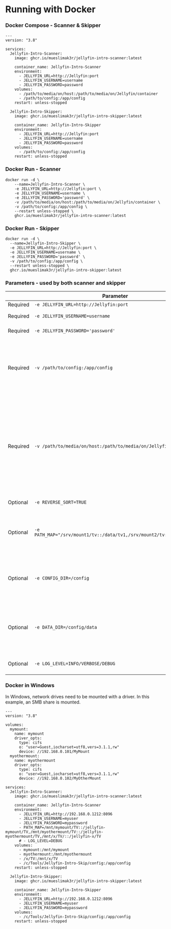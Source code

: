 # Running with Docker

### Docker Compose - Scanner & Skipper 

```
---
version: "3.8"

services:
  Jellyfin-Intro-Scanner:
    image: ghcr.io/mueslimak3r/jellyfin-intro-scanner:latest

    container_name: Jellyfin-Intro-Scanner
    environment:
      - JELLYFIN_URL=http://Jellyfin:port
      - JELLYFIN_USERNAME=username
      - JELLYFIN_PASSWORD=password
    volumes:
      - /path/to/media/on/host:/path/to/media/on/Jellyfin/container
      - /path/to/config:/app/config
    restart: unless-stopped

  Jellyfin-Intro-Skipper:
    image: ghcr.io/mueslimak3r/jellyfin-intro-skipper:latest

    container_name: Jellyfin-Intro-Skipper
    environment:
      - JELLYFIN_URL=http://Jellyfin:port
      - JELLYFIN_USERNAME=username
      - JELLYFIN_PASSWORD=password
    volumes:
      - /path/to/config:/app/config
    restart: unless-stopped
```

### Docker Run - Scanner
```
docker run -d \
    --name=Jellyfin-Intro-Scanner \
    -e JELLYFIN_URL=http://Jellyfin:port \
    -e JELLYFIN_USERNAME=username \
    -e JELLYFIN_PASSWORD='password' \
    -v /path/to/media/on/host:/path/to/media/on/Jellyfin/container \
    -v /path/to/config:/app/config \
    --restart unless-stopped \
    ghcr.io/mueslimak3r/jellyfin-intro-scanner:latest
```

### Docker Run - Skipper
```
docker run -d \
  --name=Jellyfin-Intro-Skipper \
  -e JELLYFIN_URL=http://Jellyfin:port \
  -e JELLYFIN_USERNAME=username \
  -e JELLYFIN_PASSWORD='password' \
  -v /path/to/config:/app/config \
  --restart unless-stopped \
  ghcr.io/mueslimak3r/jellyfin-intro-skipper:latest
```

### Parameters - used by both scanner and skipper
|| Parameter  | Function |
| ---                                        | ---                                        | ---       |
| Required | ```-e JELLYFIN_URL=http://Jellyfin:port``` | Jellyfin URL         |
| Required | ```-e JELLYFIN_USERNAME=username```        | Jellyfin User Username        |
| Required | ```-e JELLYFIN_PASSWORD='password'```      | Jellyfin User Password         |
| Required | ```-v /path/to/config:/app/config```      | Location of config/data on disk. Must use the same locations for Jellyfin-Intro-Scanner & Jellyfin-Intro-Skipper containers to work correctly together.       |
| Required | ```-v /path/to/media/on/host:/path/to/media/on/Jellyfin/container```      |  Location of media library on disk. If you use the same volume path for your Jellyfin container, you don't have to edit ```path_map.txt``` in your config folder. (If you need to change it you must first create a ```path_map.txt``` in your config folder. ***Not in the data subfolder***).        |
| Optional | ```-e REVERSE_SORT=TRUE```      |  Process shows in reverse order          |
| Optional | ```-e PATH_MAP="/srv/mount1/tv::/data/tv1,/srv/mount2/tv::/data/tv2"```      |  Specify host:container path mapping. Mappings specified here are added to those specified in ```path_map.txt```          |
| Optional | ```-e CONFIG_DIR=/config```      |  Use a different directory to store config files. The directory specified should be reflected in the ```/app/config``` path mapping.          |
| Optional | ```-e DATA_DIR=/config/data```      | Use a different directory to store cached data. Modifying this will likely require a new path mapping such as ```-v /path/to/data:/data```         |
| Optional | ```-e LOG_LEVEL=INFO/VERBOSE/DEBUG```      | Change the log level (default is verbose for docker)         |

### Docker in Windows

In Windows, network drives need to be mounted with a driver. In this example, an SMB share is mounted.

```
---
version: "3.8"

volumes:
  mymount:
    name: mymount
    driver_opts:
      type: cifs
      o: "user=Guest,iocharset=utf8,vers=3.1.1,rw"
      device: //192.168.0.101/MyMount
  myothermount:
    name: myothermount
    driver_opts:
      type: cifs
      o: "user=Guest,iocharset=utf8,vers=3.1.1,rw"
      device: //192.168.0.102/MyOtherMount

services:
  Jellyfin-Intro-Scanner:
    image: ghcr.io/mueslimak3r/jellyfin-intro-scanner:latest

    container_name: Jellyfin-Intro-Scanner
    environment:
      - JELLYFIN_URL=http://192.168.0.1212:8096
      - JELLYFIN_USERNAME=myuser
      - JELLYFIN_PASSWORD=mypassword
      - PATH_MAP=/mnt/mymount/TV::/jellyfin-mymount/TV,/mnt/myothermount/TV::/jellyfin-myothermount/TV,/mnt/x/TV/::/jellyfin-x/TV
      # - LOG_LEVEL=DEBUG
    volumes:
      - mymount:/mnt/mymount
      - myothermount:/mnt/myothermount
      - /x/TV:/mnt/x/TV
      - /c/Tools/Jellyfin-Intro-Skip/config:/app/config
    restart: unless-stopped

  Jellyfin-Intro-Skipper:
    image: ghcr.io/mueslimak3r/jellyfin-intro-skipper:latest

    container_name: Jellyfin-Intro-Skipper
    environment:
      - JELLYFIN_URL=http://192.168.0.1212:8096
      - JELLYFIN_USERNAME=myuser
      - JELLYFIN_PASSWORD=mypassword
    volumes:
      - /c/Tools/Jellyfin-Intro-Skip/config:/app/config
    restart: unless-stopped
```
